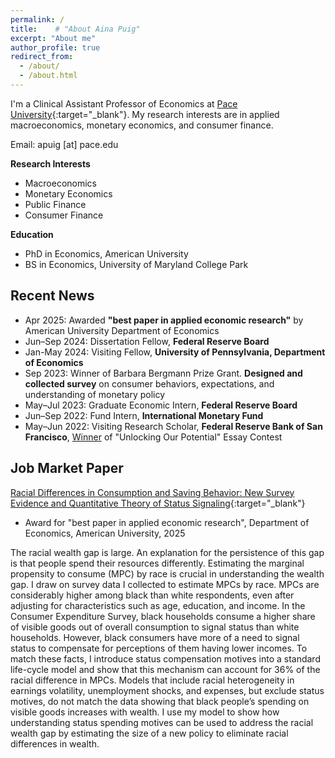 ```yaml
---
permalink: /
title:    # "About Aina Puig"
excerpt: "About me"
author_profile: true
redirect_from: 
  - /about/
  - /about.html
---
```


I'm a Clinical Assistant Professor of Economics at [Pace University](https://www.pace.edu/){:target="_blank"}. My research interests are in applied macroeconomics, monetary economics, and consumer finance. 


Email: apuig [at] pace.edu

__Research Interests__
<ul>
  <li>Macroeconomics</li>
  <li>Monetary Economics</li>
  <li>Public Finance</li>
  <li>Consumer Finance</li>
</ul>

__Education__
<ul>
  <li>PhD in Economics, American University</li>
  <li>BS in Economics, University of Maryland College Park</li>
</ul>

Recent News
------
<ul>
  <li>Apr 2025: Awarded <b>"best paper in applied economic research"</b> by American University Department of Economics</li>
  <li>Jun–Sep 2024: Dissertation Fellow, <b>Federal Reserve Board</b></li>
  <li>Jan-May 2024: Visiting Fellow, <b>University of Pennsylvania, Department of Economics</b> </li>
  <li>Sep 2023: Winner of Barbara Bergmann Prize Grant. <b>Designed and collected survey</b> on consumer behaviors, expectations, and understanding of monetary policy</li>
  <li>May–Jul 2023: Graduate Economic Intern, <b>Federal Reserve Board</b></li>
  <li>Jun–Sep 2022: Fund Intern, <b>International Monetary Fund</b></li>
  <li>May–Jun 2022: Visiting Research Scholar, <b>Federal Reserve Bank of San Francisco</b>, <a href="https://www.frbsf.org/news-and-media/news-articles/press-releases/2022/05/san-francisco-fed-honors-graduate-students-from-american-university-uc-irvine-in-unlocking-our-potential-program/">Winner</a> of "Unlocking Our Potential" Essay Contest</li>
</ul>



Job Market Paper
------
[Racial Differences in Consumption and Saving Behavior: New Survey Evidence and Quantitative Theory of Status Signaling](http://ainapuig.github.io/files/papers/Paper_MPC_Race_AinaPuig.pdf){:target="_blank"}

<ul>
  <li>Award for "best paper in applied economic research", Department of Economics, American University, 2025</li>
</ul>


The racial wealth gap is large. An explanation for the persistence of this gap is that people spend their resources differently. Estimating the marginal propensity to consume (MPC) by race is crucial in understanding the wealth gap. I draw on survey data I collected to estimate MPCs by race. MPCs are considerably higher among black than white respondents, even after adjusting for characteristics such as age, education, and income. In the Consumer Expenditure Survey, black households consume a higher share of visible goods out of overall consumption to signal status than white households. However, black consumers have more of a need to signal status to compensate for perceptions of them having lower incomes. To match these facts, I introduce status compensation motives into a standard life-cycle model and show that this mechanism can account for 36% of the racial difference in MPCs. Models that include racial heterogeneity in earnings volatility, unemployment shocks, and expenses, but exclude status motives, do not match the data showing that black people’s spending on visible goods increases with wealth. I use my model to show how understanding status spending motives can be used to address the racial wealth gap by estimating the size of a new policy to eliminate racial differences in wealth.

